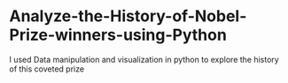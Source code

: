 # Analyze-the-History-of-Nobel-Prize-winners-using-Python
I used Data manipulation and visualization in python to explore the history of this coveted prize
